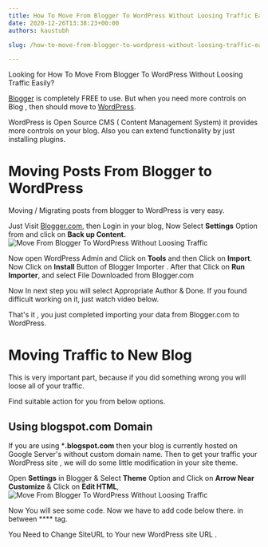 ```yaml
---
title: How To Move From Blogger To WordPress Without Loosing Traffic Easily?
date: 2020-12-26T13:38:23+00:00
authors: kaustubh

slug: /how-to-move-from-blogger-to-wordpress-without-loosing-traffic-easily/

---
```

Looking for How To Move From Blogger To WordPress Without Loosing Traffic Easily?

[Blogger](https://www.blogger.com) is completely FREE to use. But when you need more controls on Blog , then should move to [WordPress](https://wordpress.org). 

WordPress is Open Source CMS ( Content Management System) it provides more controls on your blog. Also you can extend functionality by just installing plugins.

# Moving Posts From Blogger to WordPress

Moving / Migrating posts from blogger to WordPress is very easy.

Just Visit [Blogger.com](https://blogger.com), then Login in your blog, Now Select **Settings** Option from and click on **Back up Content.** 
![Move From Blogger To WordPress Without Loosing Traffic](https://kaustubhk24.netlify.app/imgs/wp-content/uploads/2020/12/image-12.png) 

Now open WordPress Admin and Click on **Tools** and then Click on **Import**. Now Click on **Install** Button of Blogger Importer . After that Click on **Run Importer**, and select File Downloaded from Blogger.com 

Now In next step you will select Appropriate Author & Done. If you found difficult working on it, just watch video below.

That's it , you just completed importing your data from Blogger.com to WordPress.

# Moving Traffic to New Blog

This is very important part, because if you did something wrong you will loose all of your traffic.

Find suitable action for you from below options.

## Using blogspot.com Domain

If you are using ***.blogspot.com** then your blog is currently hosted on Google Server's without custom domain name. Then to get your traffic your WordPress site , we will do some little modification in your site theme.

Open **Settings** in Blogger & Select **Theme** Option and Click on **Arrow Near Customize** & Click on **Edit HTML**,
![Move From Blogger To WordPress Without Loosing Traffic](https://kaustubhk24.netlify.app/imgs/wp-content/uploads/2020/12/image-14.png) 

Now You will see some code. Now we have to add code below there. in between **** tag.

You Need to Change SiteURL to Your new WordPress site URL .



